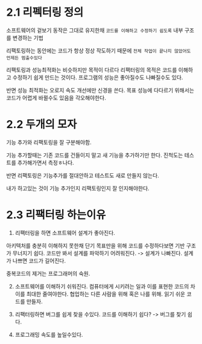 # 2.1 리펙터링 정의
소프트웨어의 겉보기 동작은 그대로 유지한채 `코드를 이해하고 수정하기 쉽도록` 내부 구조를 변경하는 기법

리팩토링하는 동안에는 코드가 항상 정상 작도하기 때문에 `전체 작업이 끝나지 않았어도 언제든 멈출수있다`

리팩토링과 성능최적화는 비슷하지만 목적이 다르다 리팩터링의 목적은 코드를 이해하고 수정하기 쉽게 만드는 것이다. 프로그램의 성능은 좋아질수도 나빠질수도 있다.

반면 성능 최적화는 오로지 속도 개선에만 신경을 쓴다. 목표 성능에 다다르기 위해서는 코드가 어렵게 바뀔수도 있음을 각오해야한다.

# 2.2 두개의 모자

기능 추가와 리팩토링을 잘 구분해야함.

기능 추가할때는 기존 코드를 건들이지 말고 새 기능을 추가하기만 한다.
진척도는 테스트를 추가해가면서 측정ㅎ나다.

반면 리팩토링은 기능추가를 절대안하고 테스트도 새로 만들지 않는다. 

내가 하고있는 것이 기능 추가인지 리팩토링인지 잘 인지해야한다.

# 2.3 리팩터링 하는이유

1. 리팩터링을 하면 소프트웨어 설계가 좋아진다.

아키텍처를 충분히 이해하지 못한채 단기 목표만을 위해 코드를 수정하다보면 기반 구조가 무너지기 쉽다.
코드만 봐서 설계를 파악하기 어려워진다. -> 설계가 나빠진다. 
설계가 나쁘면 코드가 길어진다.

중복코드의 제거는 프로그래머의 숙원.

2. 소프트웨어를 이해하기 쉬워진다.
컴퓨터에게 시키려는 일과 이를 표현한 코드의 차이를 최대한 줄여야한다. 
협업하는 다른 사람을 위해 혹은 나를 위해.
읽기 쉬운 코드를 만들자.

3. 리팩터링하면 버그를 쉽게 찾을 수있다. 
코드를 이해하기 쉽다? -> 버그를 찾기 쉽다.

4. 프로그래밍 속도를 높일수있다.


